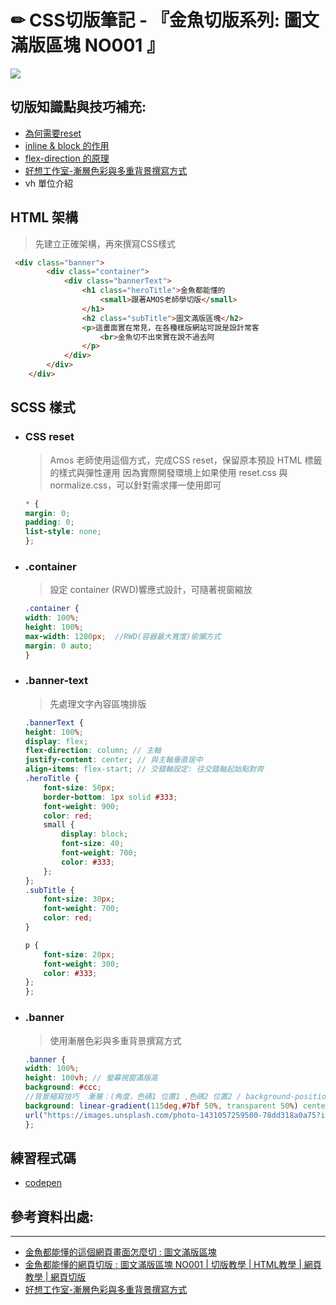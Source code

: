 # ✏ **CSS切版筆記 - 『金魚切版系列:  圖文滿版區塊 NO001 』**

![](https://i.imgur.com/LnNnfxt.jpg)




## **切版知識點與技巧補充:**
* [為何需要reset](https://www.youtube.com/watch?v=WtjXBIyxhw8)
* [inline & block 的作用](https://www.youtube.com/watch?v=TtvQsVjt9t8)
* [flex-direction 的原理](https://www.youtube.com/watch?v=_nCBQ6AIzDU&t=1702s)
* [好想工作室-漸層色彩與多重背景撰寫方式](https://ithelp.ithome.com.tw/articles/10197136)
* vh 單位介紹


## **HTML 架構**
>先建立正確架構，再來撰寫CSS樣式
```html
 <div class="banner">
        <div class="container">
            <div class="bannerText">
                <h1 class="heroTitle">金魚都能懂的
                    <small>跟著AMOS老師學切版</small>
                </h1>
                <h2 class="subTitle">圖文滿版區塊</h2>
                <p>這畫面實在常見，在各種樣版網站可說是設計常客
                    <br>金魚切不出來實在說不過去阿
                </p>
            </div>
        </div>
    </div>
```



## **SCSS 樣式**
  * ###  CSS reset
    > Amos 老師使用這個方式，完成CSS reset，保留原本預設 HTML 標籤的樣式與彈性運用
    >因為實際開發環境上如果使用 reset.css 與 normalize.css，可以針對需求擇一使用即可
     ``` scss
     * {
    margin: 0;
    padding: 0;
    list-style: none;
    };
     ```

  * ### .container
    >設定 container  (RWD)響應式設計，可隨著視窗縮放
    ```scss
    .container {
    width: 100%;
    height: 100%;
    max-width: 1280px;  //RWD(容器最大寬度)偷懶方式
    margin: 0 auto;
    }
     ```
   
  * ### .banner-text
    > 先處理文字內容區塊排版
    ```scss     
    .bannerText {
    height: 100%;
    display: flex;
    flex-direction: column; // 主軸
    justify-content: center; // 與主軸垂直居中
    align-items: flex-start; // 交錯軸設定: 往交錯軸起始點對齊
    .heroTitle {
        font-size: 50px;
        border-bottom: 1px solid #333;
        font-weight: 900;
        color: red;
        small {
            display: block;
            font-size: 40;
            font-weight: 700;
            color: #333;
        };
    };
    .subTitle {
        font-size: 30px;
        font-weight: 700;
        color: red;
    }

    p {
        font-size: 20px;
        font-weight: 300;
        color: #333;
    };
    };
    ```
  * ### .banner
    > 使用漸層色彩與多重背景撰寫方式
     ```scss
    .banner {
    width: 100%;
    height: 100vh; // 螢幕視窗滿版高
    background: #ccc;
     //背景縮寫技巧  漸層：(角度，色碼1 位置1 ,色碼2 位置2 / background-position 漸層寬高;
    background: linear-gradient(115deg,#7bf 50%, transparent 50%) center center / 100% 100%,//多重背景寫法  url(背景連結) background-position /圖片寬高;
    url("https://images.unsplash.com/photo-1431057259500-78dd318a0a75?ixlib=rb-1.2.1&ixid=MnwxMjA3fDB8MHxwaG90by1wYWdlfHx8fGVufDB8fHx8&auto=format&fit=crop&w=1170&q=80")right center / auto 100%;
    };
    ```



## **練習程式碼**
  * [codepen](https://codepen.io/pohxiqqo/pen/abVQxvN)

  

## **參考資料出處**:
---
* [金魚都能懂的這個網頁畫面怎麼切 : 圖文滿版區塊](https://ithelp.ithome.com.tw/articles/10215601)
* [金魚都能懂的網頁切版 : 圖文滿版區塊 NO001 | 切版教學 | HTML教學 | 網頁教學 | 網頁切版](https://www.youtube.com/watch?v=rwTMBmnIHcY&list=PLqivELodHt3hxeuLX8PYaI8u1GcDaBoJo)
* [好想工作室-漸層色彩與多重背景撰寫方式](https://ithelp.ithome.com.tw/articles/10197136)
